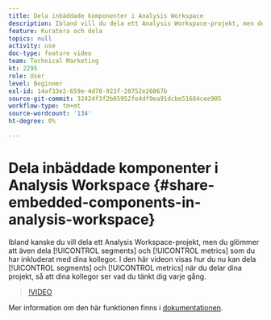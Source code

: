 ```yaml
---
title: Dela inbäddade komponenter i Analysis Workspace
description: Ibland vill du dela ett Analysis Workspace-projekt, men du glömmer att också dela segment och mätvärden som du har inkluderat med dina kollegor. I den här videon visas hur du nu kan dela segment och mätvärden när du delar dina projekt, så att dina kollegor ser vad du tänkt dig varje gång.
feature: Kuratera och dela
topics: null
activity: use
doc-type: feature video
team: Technical Marketing
kt: 2295
role: User
level: Beginner
exl-id: 14af33e2-659e-4d78-923f-20752e26067b
source-git-commit: 32424f3f2b05952fe4df9ea91dcbe51684cee905
workflow-type: tm+mt
source-wordcount: '134'
ht-degree: 0%

---
```


# Dela inbäddade komponenter i Analysis Workspace {#share-embedded-components-in-analysis-workspace}

Ibland kanske du vill dela ett Analysis Workspace-projekt, men du glömmer att även dela [!UICONTROL segments] och [!UICONTROL metrics] som du har inkluderat med dina kollegor. I den här videon visas hur du nu kan dela [!UICONTROL segments] och [!UICONTROL metrics] när du delar dina projekt, så att dina kollegor ser vad du tänkt dig varje gång.

>[!VIDEO](https://video.tv.adobe.com/v/24713/?quality=12)

Mer information om den här funktionen finns i [dokumentationen](https://marketing.adobe.com/resources/help/en_US/analytics/analysis-workspace/curate.html).
